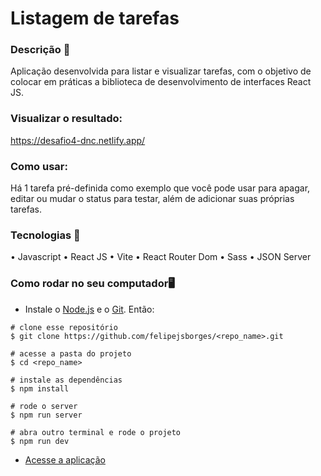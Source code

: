 # Listagem de tarefas

### Descrição 📄

Aplicação desenvolvida para listar e visualizar tarefas, com o objetivo de colocar em práticas a biblioteca de desenvolvimento de interfaces React JS.


### Visualizar o resultado:
https://desafio4-dnc.netlify.app/


### Como usar:
Há 1 tarefa pré-definida como exemplo que você pode usar para apagar, editar ou mudar o status para testar, além de adicionar suas próprias tarefas.


### Tecnologias 🚀

• Javascript
• React JS
• Vite
• React Router Dom
• Sass
• JSON Server


### Como rodar no seu computador🖥️

- Instale o [Node.js](https://nodejs.org/en/download/) e o [Git](https://git-scm.com/book/en/v2/Getting-Started-Installing-Git). Então:

```
# clone esse repositório
$ git clone https://github.com/felipejsborges/<repo_name>.git

# acesse a pasta do projeto
$ cd <repo_name>

# instale as dependências
$ npm install

# rode o server
$ npm run server

# abra outro terminal e rode o projeto
$ npm run dev
```
- [Acesse a aplicação](http://localhost:5173)
